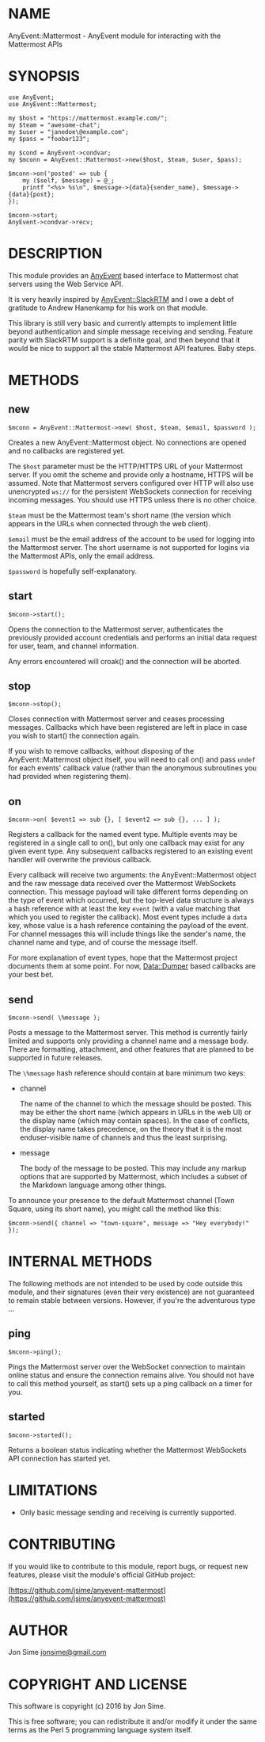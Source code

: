 # NAME

AnyEvent::Mattermost - AnyEvent module for interacting with the Mattermost APIs

# SYNOPSIS

    use AnyEvent;
    use AnyEvent::Mattermost;

    my $host = "https://mattermost.example.com/";
    my $team = "awesome-chat";
    my $user = "janedoe\@example.com";
    my $pass = "foobar123";

    my $cond = AnyEvent->condvar;
    my $mconn = AnyEvent::Mattermost->new($host, $team, $user, $pass);

    $mconn->on('posted' => sub {
        my ($self, $message) = @_;
        printf "<%s> %s\n", $message->{data}{sender_name}, $message->{data}{post};
    });

    $mconn->start;
    AnyEvent->condvar->recv;

# DESCRIPTION

This module provides an [AnyEvent](https://metacpan.org/pod/AnyEvent) based interface to Mattermost chat servers
using the Web Service API.

It is very heavily inspired by [AnyEvent::SlackRTM](https://metacpan.org/pod/AnyEvent::SlackRTM) and I owe a debt of
gratitude to Andrew Hanenkamp for his work on that module.

This library is still very basic and currently attempts to implement little
beyond authentication and simple message receiving and sending. Feature parity
with SlackRTM support is a definite goal, and then beyond that it would be nice
to support all the stable Mattermost API features. Baby steps.

# METHODS

## new

    $mconn = AnyEvent::Mattermost->new( $host, $team, $email, $password );

Creates a new AnyEvent::Mattermost object. No connections are opened and no
callbacks are registered yet.

The `$host` parameter must be the HTTP/HTTPS URL of your Mattermost server. If
you omit the scheme and provide only a hostname, HTTPS will be assumed. Note
that Mattermost servers configured over HTTP will also use unencrypted `ws://`
for the persistent WebSockets connection for receiving incoming messages. You
should use HTTPS unless there is no other choice.

`$team` must be the Mattermost team's short name (the version which appears in
the URLs when connected through the web client).

`$email` must be the email address of the account to be used for logging into
the Mattermost server. The short username is not supported for logins via the
Mattermost APIs, only the email address.

`$password` is hopefully self-explanatory.

## start

    $mconn->start();

Opens the connection to the Mattermost server, authenticates the previously
provided account credentials and performs an initial data request for user,
team, and channel information.

Any errors encountered will croak() and the connection will be aborted.

## stop

    $mconn->stop();

Closes connection with Mattermost server and ceases processing messages.
Callbacks which have been registered are left in place in case you wish to
start() the connection again.

If you wish to remove callbacks, without disposing of the AnyEvent::Mattermost
object itself, you will need to call on() and pass `undef` for each events'
callback value (rather than the anonymous subroutines you had provided when
registering them).

## on

    $mconn->on( $event1 => sub {}, [ $event2 => sub {}, ... ] );

Registers a callback for the named event type. Multiple events may be registered
in a single call to on(), but only one callback may exist for any given event
type. Any subsequent callbacks registered to an existing event handler will
overwrite the previous callback.

Every callback will receive two arguments: the AnyEvent::Mattermost object and
the raw message data received over the Mattermost WebSockets connection. This
message payload will take different forms depending on the type of event which
occurred, but the top-level data structure is always a hash reference with at
least the key `event` (with a value matching that which you used to register
the callback). Most event types include a `data` key, whose value is a hash
reference containing the payload of the event. For channel messages this will
include things like the sender's name, the channel name and type, and of course
the message itself.

For more explanation of event types, hope that the Mattermost project documents
them at some point. For now, [Data::Dumper](https://metacpan.org/pod/Data::Dumper) based callbacks are your best bet.

## send

    $mconn->send( \%message );

Posts a message to the Mattermost server. This method is currently fairly
limited and supports only providing a channel name and a message body. There
are formatting, attachment, and other features that are planned to be
supported in future releases.

The `\%message` hash reference should contain at bare minimum two keys:

- channel

    The name of the channel to which the message should be posted. This may be
    either the short name (which appears in URLs in the web UI) or the display
    name (which may contain spaces). In the case of conflicts, the display name
    takes precedence, on the theory that it is the most enduser-visible name of
    channels and thus the least surprising.

- message

    The body of the message to be posted. This may include any markup options that
    are supported by Mattermost, which includes a subset of the Markdown language
    among other things.

To announce your presence to the default Mattermost channel (Town Square, using
its short name), you might call the method like this:

    $mconn->send({ channel => "town-square", message => "Hey everybody!" });

# INTERNAL METHODS

The following methods are not intended to be used by code outside this module,
and their signatures (even their very existence) are not guaranteed to remain
stable between versions. However, if you're the adventurous type ...

## ping

    $mconn->ping();

Pings the Mattermost server over the WebSocket connection to maintain online
status and ensure the connection remains alive. You should not have to call
this method yourself, as start() sets up a ping callback on a timer for you.

## started

    $mconn->started();

Returns a boolean status indicating whether the Mattermost WebSockets API
connection has started yet.

# LIMITATIONS

- Only basic message sending and receiving is currently supported.

# CONTRIBUTING

If you would like to contribute to this module, report bugs, or request new
features, please visit the module's official GitHub project:

[https://github.com/jsime/anyevent-mattermost](https://github.com/jsime/anyevent-mattermost)

# AUTHOR

Jon Sime <jonsime@gmail.com>

# COPYRIGHT AND LICENSE

This software is copyright (c) 2016 by Jon Sime.

This is free software; you can redistribute it and/or modify it under
the same terms as the Perl 5 programming language system itself.

